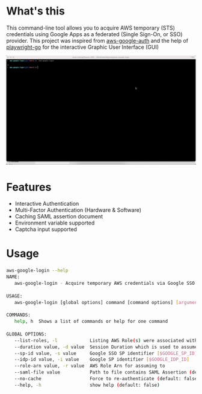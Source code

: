 What's this
===============
This command-line tool allows you to acquire AWS temporary (STS) credentials using Google Apps as a federated (Single Sign-On, or SSO) provider. This project was inspired from [aws-google-auth](https://github.com/cevoaustralia/aws-google-auth)
 and the help of [playwright-go](https://github.com/mxschmitt/playwright-go) for the interactive Graphic User Interface (GUI)

![authenticate](docs/demo.gif)

Features
===============
- Interactive Authentication
- Multi-Factor Authentication (Hardware & Software)
- Caching SAML assertion document
- Environment variable supported
- Captcha input supported

Usage
=====
```bash
aws-google-login --help
NAME:
   aws-google-login - Acquire temporary AWS credentials via Google SSO (SAML v2)

USAGE:
   aws-google-login [global options] command [command options] [arguments...]

COMMANDS:
   help, h  Shows a list of commands or help for one command

GLOBAL OPTIONS:
   --list-roles, -l            Listing AWS Role(s) were associated with (authenticated) user (default: false)
   --duration value, -d value  Session Duration which is used to assume to a role (default: 3600)
   --sp-id value, -s value     Google SSO SP identifier [$GOOGLE_SP_ID]
   --idp-id value, -i value    Google SP identifier [$GOOGLE_IDP_ID]
   --role-arn value, -r value  AWS Role Arn for assuming to
   --saml-file value           Path to file contains SAML Assertion (default: "~/.aws_google_login_cache.cfg")
   --no-cache                  Force to re-authenticate (default: false)
   --help, -h                  show help (default: false)
```
